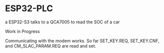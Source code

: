 # ESP32-PLC
a ESP32-S3 talks to a QCA7005 to read the SOC of a car

Work in Progress

Communicating with the modem works.
So far SET_KEY.REQ, SET_KEY.CNF, and CM_SLAC_PARAM.REQ are read and set.
